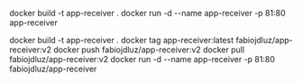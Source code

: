 docker build -t app-receiver .
docker run -d --name app-receiver -p 81:80 app-receiver

docker build -t app-receiver .
docker tag app-receiver:latest fabiojdluz/app-receiver:v2
docker push fabiojdluz/app-receiver:v2
docker pull fabiojdluz/app-receiver:v2
docker run -d --name app-receiver -p 81:80 fabiojdluz/app-receiver
 